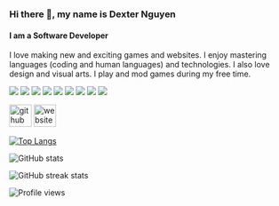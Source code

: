 ### Hi there 👋, my name is Dexter Nguyen
#### I am a Software Developer
I love making new and exciting games and websites. I enjoy mastering languages (coding and human languages) and technologies. I also love design and visual arts. I play and mod games during my free time.

 <img src="https://img.shields.io/badge/JavaScript-323330?style=for-the-badge&logo=javascript&logoColor=F7DF1E" /> <img src="https://img.shields.io/badge/Ruby_on_Rails-CC0000?style=for-the-badge&logo=ruby-on-rails&logoColor=white" /> <img src="https://img.shields.io/badge/Ruby-CC342D?style=for-the-badge&logo=ruby&logoColor=white" /> <img src="https://img.shields.io/badge/HTML5-E34F26?style=for-the-badge&logo=html5&logoColor=white"/> <img src="https://img.shields.io/badge/Node.js-339933?style=for-the-badge&logo=nodedotjs&logoColor=white" /> <img src="https://img.shields.io/badge/MongoDB-4EA94B?style=for-the-badge&logo=mongodb&logoColor=white" /> <img src="https://img.shields.io/badge/CSS3-1572B6?style=for-the-badge&logo=css3&logoColor=white" /> <img src="https://img.shields.io/badge/C%2B%2B-00599C?style=for-the-badge&logo=c%2B%2B&logoColor=white" /> <img src="https://img.shields.io/badge/PostgreSQL-316192?style=for-the-badge&logo=postgresql&logoColor=white" /> 


[<img src='https://cdn.jsdelivr.net/npm/simple-icons@3.0.1/icons/github.svg' alt='github' height='40'>](https://github.com/khoa0101)  [<img src='https://cdn.jsdelivr.net/npm/simple-icons@3.0.1/icons/icloud.svg' alt='website' height='40'>](https://khoa0101.github.io/)  
<!-- 
[![trophy](https://github-profile-trophy.vercel.app/?username=khoa0101)](https://github.com/ryo-ma/github-profile-trophy)
 -->
[![Top Langs](https://github-readme-stats.vercel.app/api/top-langs/?username=khoa0101&layout=compact)](https://github.com/anuraghazra/github-readme-stats)

![GitHub stats](https://github-readme-stats.vercel.app/api?username=khoa0101&show_icons=true)  

![GitHub streak stats](https://github-readme-streak-stats.herokuapp.com/?user=khoa0101)  

![Profile views](https://gpvc.arturio.dev/khoa0101)  
<!--
**khoa0101/khoa0101** is a ✨ _special_ ✨ repository because its `README.md` (this file) appears on your GitHub profile.

Here are some ideas to get you started:

- 🔭 I’m currently working on ...
- 🌱 I’m currently learning 
- 👯 I’m looking to collaborate on ...
- 🤔 I’m looking for help with ...
- 💬 Ask me about ...
- 📫 How to reach me: ...
- ⚡ Fun fact: ...
-->

